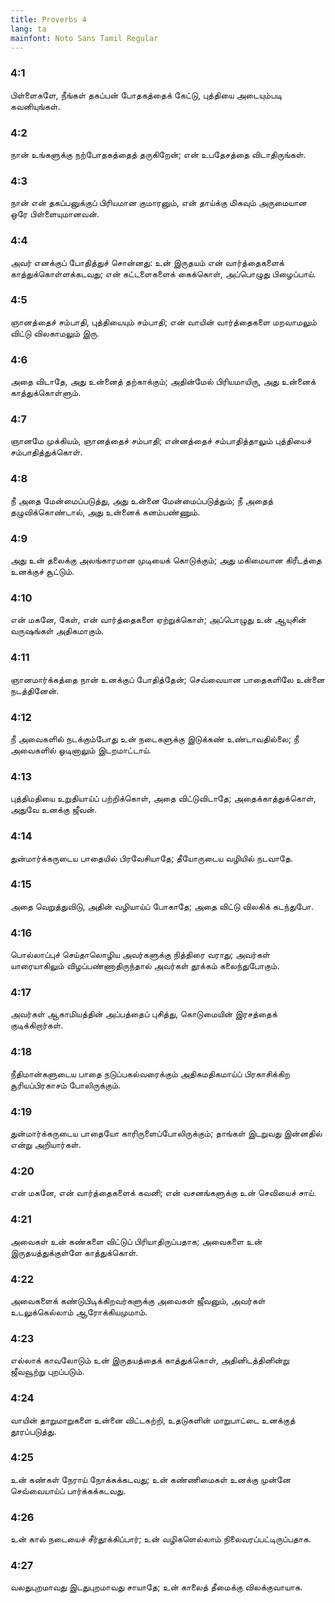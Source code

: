 ```yaml
---
title: Proverbs 4
lang: ta
mainfont: Noto Sans Tamil Regular
---
```


###  4:1

பிள்ளைகளே, நீங்கள் தகப்பன் போதகத்தைக் கேட்டு, புத்தியை அடையும்படி கவனியுங்கள்.

###  4:2

நான் உங்களுக்கு நற்போதகத்தைத் தருகிறேன்; என் உபதேசத்தை விடாதிருங்கள்.

###  4:3

நான் என் தகப்பனுக்குப் பிரியமான குமாரனும், என் தாய்க்கு மிகவும் அருமையான ஒரே பிள்ளையுமானவன்.

###  4:4

அவர் எனக்குப் போதித்துச் சொன்னது: உன் இருதயம் என் வார்த்தைகளைக் காத்துக்கொள்ளக்கடவது; என் கட்டளைகளைக் கைக்கொள், அப்பொழுது பிழைப்பாய்.

###  4:5

ஞானத்தைச் சம்பாதி, புத்தியையும் சம்பாதி; என் வாயின் வார்த்தைகளை மறவாமலும் விட்டு விலகாமலும் இரு.

###  4:6

அதை விடாதே, அது உன்னைத் தற்காக்கும்; அதின்மேல் பிரியமாயிரு, அது உன்னைக் காத்துக்கொள்ளும்.

###  4:7

ஞானமே முக்கியம், ஞானத்தைச் சம்பாதி; என்னத்தைச் சம்பாதித்தாலும் புத்தியைச் சம்பாதித்துக்கொள்.

###  4:8

நீ அதை மேன்மைப்படுத்து, அது உன்னை மேன்மைப்படுத்தும்; நீ அதைத் தழுவிக்கொண்டால், அது உன்னைக் கனம்பண்ணும்.

###  4:9

அது உன் தலைக்கு அலங்காரமான முடியைக் கொடுக்கும்; அது மகிமையான கிரீடத்தை உனக்குச் சூட்டும்.

###  4:10

என் மகனே, கேள், என் வார்த்தைகளை ஏற்றுக்கொள்; அப்பொழுது உன் ஆயுசின் வருஷங்கள் அதிகமாகும்.

###  4:11

ஞானமார்க்கத்தை நான் உனக்குப் போதித்தேன்; செவ்வையான பாதைகளிலே உன்னை நடத்தினேன்.

###  4:12

நீ அவைகளில் நடக்கும்போது உன் நடைகளுக்கு இடுக்கண் உண்டாவதில்லை; நீ அவைகளில் ஓடினாலும் இடறமாட்டாய்.

###  4:13

புத்திமதியை உறுதியாய்ப் பற்றிக்கொள், அதை விட்டுவிடாதே; அதைக்காத்துக்கொள், அதுவே உனக்கு ஜீவன்.

###  4:14

துன்மார்க்கருடைய பாதையில் பிரவேசியாதே; தீயோருடைய வழியில் நடவாதே.

###  4:15

அதை வெறுத்துவிடு, அதின் வழியாய்ப் போகாதே; அதை விட்டு விலகிக் கடந்துபோ.

###  4:16

பொல்லாப்புச் செய்தாலொழிய அவர்களுக்கு நித்திரை வராது; அவர்கள் யாரையாகிலும் விழப்பண்ணாதிருந்தால் அவர்கள் தூக்கம் கலைந்துபோகும்.

###  4:17

அவர்கள் ஆகாமியத்தின் அப்பத்தைப் புசித்து, கொடுமையின் இரசத்தைக் குடிக்கிறார்கள்.

###  4:18

நீதிமான்களுடைய பாதை நடுப்பகல்வரைக்கும் அதிகமதிகமாய்ப் பிரகாசிக்கிற சூரியப்பிரகாசம் போலிருக்கும்.

###  4:19

துன்மார்க்கருடைய பாதையோ காரிருளைப்போலிருக்கும்; தாங்கள் இடறுவது இன்னதில் என்று அறியார்கள்.

###  4:20

என் மகனே, என் வார்த்தைகளைக் கவனி; என் வசனங்களுக்கு உன் செவியைச் சாய்.

###  4:21

அவைகள் உன் கண்களை விட்டுப் பிரியாதிருப்பதாக; அவைகளை உன் இருதயத்துக்குள்ளே காத்துக்கொள்.

###  4:22

அவைகளைக் கண்டுபிடிக்கிறவர்களுக்கு அவைகள் ஜீவனும், அவர்கள் உடலுக்கெல்லாம் ஆரோக்கியமுமாம்.

###  4:23

எல்லாக் காவலோடும் உன் இருதயத்தைக் காத்துக்கொள், அதினிடத்தினின்று ஜீவவூற்று புறப்படும்.

###  4:24

வாயின் தாறுமாறுகளை உன்னை விட்டகற்றி, உதடுகளின் மாறுபாட்டை உனக்குத் தூரப்படுத்து.

###  4:25

உன் கண்கள் நேராய் நோக்கக்கடவது; உன் கண்ணிமைகள் உனக்கு முன்னே செவ்வையாய்ப் பார்க்கக்கடவது.

###  4:26

உன் கால் நடையைச் சீர்தூக்கிப்பார்; உன் வழிகளெல்லாம் நிலைவரப்பட்டிருப்பதாக.

###  4:27

வலதுபுறமாவது இடதுபுறமாவது சாயாதே; உன் காலைத் தீமைக்கு விலக்குவாயாக.


